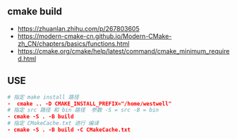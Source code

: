 ## cmake build 
- https://zhuanlan.zhihu.com/p/267803605
- https://modern-cmake-cn.github.io/Modern-CMake-zh_CN/chapters/basics/functions.html
- https://cmake.org/cmake/help/latest/command/cmake_minimum_required.html

## USE 
```cmake
# 指定 make install 路径
-  cmake .. -D CMAKE_INSTALL_PREFIX="/home/westwell"  
# 指定 src 路径 和 bin 路径  参数 -S = src -B = bin 
- cmake -S . -B build 
# 指定 CMakeCache.txt 进行 编译
- cmake -S . -B build -C CMakeCache.txt 
```
